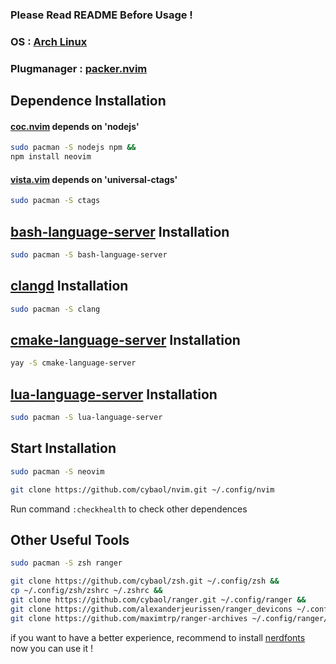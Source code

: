### Please Read README Before Usage !

### OS : [Arch Linux](https://www.archlinux.org)

### Plugmanager : [packer.nvim](https://github.com/wbthomason/packer.nvim)

## Dependence Installation

#### [coc.nvim](https://github.com/neoclide/coc.nvim) depends on 'nodejs'

```bash
sudo pacman -S nodejs npm &&
npm install neovim
```

#### [vista.vim](https://github.com/liuchengxu/vista.vim) depends on 'universal-ctags'

```bash
sudo pacman -S ctags
```

## [bash-language-server](https://github.com/bash-lsp/bash-language-server) Installation

```bash
sudo pacman -S bash-language-server
```

## [clangd](https://clangd.llvm.org/installation.html) Installation

```bash
sudo pacman -S clang
```

## [cmake-language-server](https://github.com/regen100/cmake-language-server) Installation

```bash
yay -S cmake-language-server
```

## [lua-language-server](https://github.com/sumneko/lua-language-server) Installation

```bash
sudo pacman -S lua-language-server
```

## Start Installation

```bash
sudo pacman -S neovim

git clone https://github.com/cybaol/nvim.git ~/.config/nvim
```

Run command `:checkhealth` to check other dependences

## Other Useful Tools

```bash
sudo pacman -S zsh ranger

git clone https://github.com/cybaol/zsh.git ~/.config/zsh &&
cp ~/.config/zsh/zshrc ~/.zshrc &&
git clone https://github.com/cybaol/ranger.git ~/.config/ranger &&
git clone https://github.com/alexanderjeurissen/ranger_devicons ~/.config/ranger/plugins/ranger_devicons &&
git clone https://github.com/maximtrp/ranger-archives ~/.config/ranger/plugins/ranger-archives
```

if you want to have a better experience, recommend to install [nerdfonts](https://www.nerdfonts.com)<br>
now you can use it !
